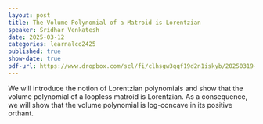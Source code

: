 ```yaml
---
layout: post
title: The Volume Polynomial of a Matroid is Lorentzian
speaker: Sridhar Venkatesh
date: 2025-03-12
categories: learnalco2425
published: true
show-date: true
pdf-url: https://www.dropbox.com/scl/fi/clhsgw3qqf19d2n1iskyb/20250319-Sridhar-Venkatesh_-Volume-polynomial-is-Lorentzian.pdf?rlkey=f1dv3jyw2wgcvkb4wzu9e0dun&st=okntz1nq&dl=0
---
```

We will introduce the notion of Lorentzian polynomials and show that the volume polynomial of a loopless matroid is Lorentzian. As a consequence, we will show that the volume polynomial is log-concave in its positive orthant.
